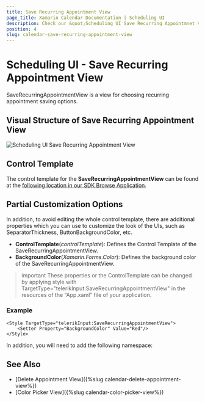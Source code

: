 ```yaml
---
title: Save Recurring Appointment View
page_title: Xamarin Calendar Documentation | Scheduling UI
description: Check our &quot;Scheduling UI Save Recurring Appointmnet View&quot; documentation article for Telerik Calendar for Xamarin control.
position: 4
slug: calendar-save-recurring-appointment-view
---
```


# Scheduling UI - Save Recurring Appointment View

SaveRecurringAppointmentView is a view for choosing recurring appointment saving options.

## Visual Structure of Save Recurring Appointment View

![Scheduling UI Save Recurring Appointment View](images/calendar-save-recurring-appointment-view.png)

## Control Template

The control template for the **SaveRecurringAppointmentView** can be found at the [following location in our SDK Browse Application](https://github.com/telerik/xamarin-forms-sdk/blob/master/XamarinSDK/SDKBrowser/SDKBrowser/Examples/CalendarControl/SchedulingCategory/SchedulingUIViews/SaveRecurringAppointmentView.xaml).

## Partial Customization Options 

In addition, to avoid editing the whole control template, there are additional properties which you can use to customize the look of the UIs, such as SeparatorThickness, ButtonBackgroundColor, etc.  

* **ControlTemplate**(*controlTemplate*): Defines the Control Template of the SaveRecurringAppointmentView.
* **BackgroundColor**(*Xamarin.Forms.Color*): Defines the background color of the SaveRecurringAppointmentView.

>important These properties or the ControlTemplate can be changed by applying style with TargetType="telerikInput:SaveRecurringAppointmentView" in the resources of the “App.xaml” file of your application. 

### Example

```XAML
<Style TargetType="telerikInput:SaveRecurringAppointmentView">
    <Setter Property="BackgroundColor" Value="Red"/>
</Style>
```

In addition, you will need to add the following namespace: 

<snippet id='xmlns-telerikinput'/>

## See Also

* [Delete Appointment View]({%slug calendar-delete-appointment-view%})
* [Color Picker View]({%slug calendar-color-picker-view%})
